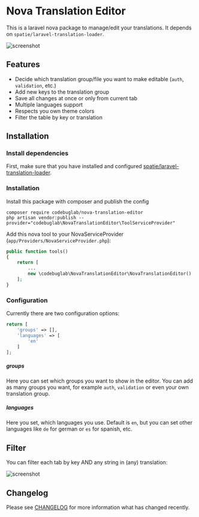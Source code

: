 # Nova Translation Editor

This is a laravel nova package to manage/edit your translations. It depends on `spatie/laravel-translation-loader`.

![screenshot](https://raw.githubusercontent.com/codebuglab/nova-translation-editor/master/docs/screenshot.png)

## Features

- Decide which translation group/file you want to make editable (`auth`, `validation`, etc.)
- Add new keys to the translation group
- Save all changes at once or only from current tab
- Multiple languages support
- Respects you own theme colors
- Filter the table by key or translation 

## Installation

### Install dependencies

First, make sure that you have installed and configured [spatie/laravel-translation-loader](https://github.com/spatie/laravel-translation-loader). 

### Installation

Install this package with composer and publish the config

```
composer require codebuglab/nova-translation-editor
php artisan vendor:publish --provider="codebuglab\NovaTranslationEditor\ToolServiceProvider"
```

Add this nova tool to your NovaServiceProvider (`app/Providers/NovaServiceProvider.php`):

```php
public function tools()
{
    return [
        ...
        new \codebuglab\NovaTranslationEditor\NovaTranslationEditor()
    ];
}
```
### Configuration

Currently there are two configuration options:

```php
return [
    'groups' => [],
    'languages' => [
        'en'
    ]
];
```

##### groups

Here you can set which groups you want to show in the editor. You can add as many groups you want, for example `auth`, `validation` or even your own translation group. 

##### languages

Here you set, which languages you use. Default is `en`, but you can set other languages like `de` for german or `es` for spanish, etc.

## Filter

You can filter each tab by key AND any string in (any) translation:

![screenshot](https://raw.githubusercontent.com/codebuglab/nova-translation-editor/master/docs/filter.gif)

## Changelog

Please see [CHANGELOG](CHANGELOG.md) for more information what has changed recently.
